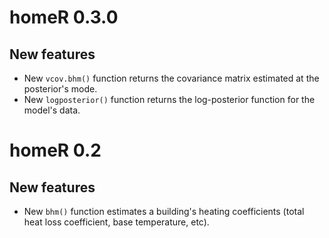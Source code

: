 # homeR 0.3.0

## New features

* New `vcov.bhm()` function returns the covariance matrix estimated at the posterior's mode.
* New `logposterior()` function returns the log-posterior function for the model's data.


# homeR 0.2

## New features

* New `bhm()` function estimates a building's heating coefficients (total heat
loss coefficient, base temperature, etc).
